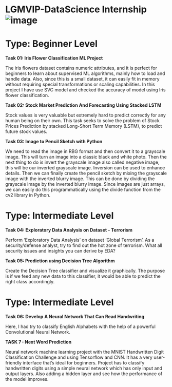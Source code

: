 # LGMVIP-DataScience Internship ![image](https://user-images.githubusercontent.com/84913669/134143334-8f6426da-8d28-493f-a981-b6129c81d159.png)
# **Type: Beginner Level**

**Task 01: Iris Flower Classification ML Project**

The iris flowers dataset contains numeric attributes, and it is perfect for beginners to learn about supervised ML algorithms, mainly how to load and handle data. Also, since this is a small dataset, it can easily fit in memory without requiring special transformations or scaling capabilities. In this project I have use SVC model and checked the accuracy of model using Iris flower classification.

**Task 02: Stock Market Prediction And Forecasting Using Stacked LSTM**

Stock values is very valuable but extremely hard to predict correctly for any human being on their own. This task seeks to solve the problem of Stock Prices Prediction by stacked Long-Short Term Memory (LSTM), to predict future stock values.

**Task 03: Image to Pencil Sketch with Python**

We need to read the image in RBG format and then convert it to a grayscale image. This will turn an image into a classic black and white photo. Then the next thing to do is invert the grayscale image also called negative image, this will be our inverted grayscale image. Inversion can be used to enhance details. Then we can finally create the pencil sketch by mixing the grayscale image with the inverted blurry image. This can be done by dividing the grayscale image by the inverted blurry image. Since images are just arrays, we can easily do this programmatically using the divide function from the cv2 library in Python.

# **Type: Intermediate Level**

**Task 04: Exploratory Data Analysis on Dataset - Terrorism**

Perform ‘Exploratory Data Analysis’ on dataset ‘Global Terrorism’.
As a security/defense analyst, try to find out the hot zone of terrorism.
What all security issues and insights you can derive by EDA?

**Task 05: Prediction using Decision Tree Algorithm**

Create the Decision Tree classifier and visualize it graphically. 
The purpose is if we feed any new data to this classifier, it would be able to  predict the right class accordingly.  

# **Type: Intermediate Level**

**Task 06: Develop A Neural Network That Can Read Handwriting**

Here, I had try to classify English Alphabets  with the help of a powerful Convolutional Neural Network.

**TASK 7 : Next Word Prediction**

Neural network machine learning project with the MNIST Handwritten Digit Classification Challenge and using Tensorflow and CNN. It has a very user-friendly interface that’s ideal for beginners.
Project has to classify handwritten digits using a simple neural network which has only input and output layers. Also adding a hidden layer and see how the performance of the model improves.

